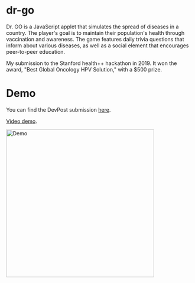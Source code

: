 # dr-go

Dr. GO is a JavaScript applet that simulates the spread of diseases in a country. The player's goal is to maintain their population's health through vaccination and awareness. The game features daily trivia questions that inform about various diseases, as well as a social element that encourages peer-to-peer education.

My submission to the Stanford health++ hackathon in 2019. It won the award, "Best Global Oncology HPV Solution," with a $500 prize.

# Demo

You can find the DevPost submission [here](https://devpost.com/software/dr-go-ge5x8c).

[Video demo](https://www.youtube.com/watch?v=jYAPqofjcMI).

<img src='https://i.imgur.com/DjPi3Gz.gifv' width='400' alt='Demo' />
